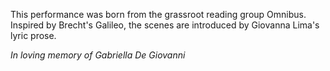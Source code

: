 This performance was born from the grassroot reading group Omnibus. Inspired by Brecht's Galileo, the scenes are introduced by Giovanna Lima's lyric prose.

*In loving memory of Gabriella De Giovanni*